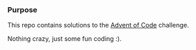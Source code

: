 ### Purpose
This repo contains solutions to the [Advent of Code](https://adventofcode.com/) challenge.

Nothing crazy, just some fun coding :).